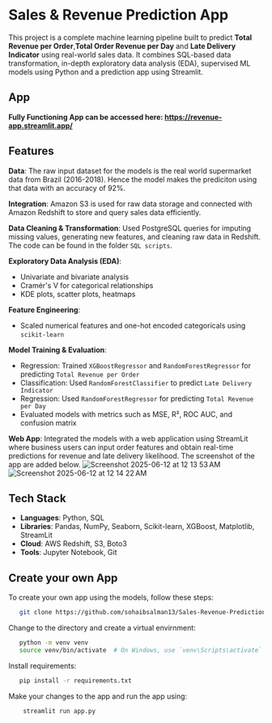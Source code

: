 # Sales & Revenue Prediction App

This project is a complete machine learning pipeline built to predict **Total Revenue per Order**,**Total Order Revenue per Day** and **Late Delivery Indicator** using real-world sales data. It combines SQL-based data transformation, in-depth exploratory data analysis (EDA), supervised ML models using Python and a prediction app using Streamlit. 

## App

**Fully Functioning App can be accessed here: https://revenue-app.streamlit.app/**

## Features

**Data**: The raw input dataset for the models is the real world supermarket data from Brazil (2016-2018). Hence the model makes the prediciton using that data with an accuracy of 92%.

**Integration**: Amazon S3 is used for raw data storage and connected with Amazon Redshift to store and query sales data efficiently.

**Data Cleaning & Transformation**: Used PostgreSQL queries for imputing missing values, generating new features, and cleaning raw data in Redshift. The code can be found in the folder `SQL scripts`.
  
**Exploratory Data Analysis (EDA)**:
  - Univariate and bivariate analysis
  - Cramér's V for categorical relationships
  - KDE plots, scatter plots, heatmaps
    
**Feature Engineering**:
  - Scaled numerical features and one-hot encoded categoricals using `scikit-learn`
    
**Model Training & Evaluation**:
  - Regression: Trained `XGBoostRegressor` and `RandomForestRegressor` for predicting `Total Revenue per Order`
  - Classification: Used `RandomForestClassifier` to predict `Late Delivery Indicator`
  - Regression: Used `RandomForestRegressor` for predicting `Total Revenue per Day`
  - Evaluated models with metrics such as MSE, R², ROC AUC, and confusion matrix

**Web App**: Integrated the models with a web application using StreamLit where business users can input order features and obtain real-time predictions for revenue and late delivery likelihood. The screenshot of the app are added below.
![Screenshot 2025-06-12 at 12 13 53 AM](https://github.com/user-attachments/assets/dc93cfac-922e-4d63-8a39-95e25b57b95b)
![Screenshot 2025-06-12 at 12 14 22 AM](https://github.com/user-attachments/assets/9dd9f63a-eece-40c8-a915-b2172cc951b9)


##  Tech Stack

- **Languages**: Python, SQL
- **Libraries**: Pandas, NumPy, Seaborn, Scikit-learn, XGBoost, Matplotlib, StreamLit
- **Cloud**: AWS Redshift, S3, Boto3
- **Tools**: Jupyter Notebook, Git

## Create your own App

To create your own app using the models, follow these steps:
 ```bash 
    git clone https://github.com/sohaibsalman13/Sales-Revenue-Prediction-App
 ```
Change to the directory and create a virtual envirnment:
 ```bash 
    python -m venv venv
    source venv/bin/activate  # On Windows, use `venv\Scripts\activate`
 ```
 Install requirements:
  ```bash 
     pip install -r requirements.txt
 ```
 Make your changes to the app and run the app using:
 ```bash 
     streamlit run app.py
 ```
